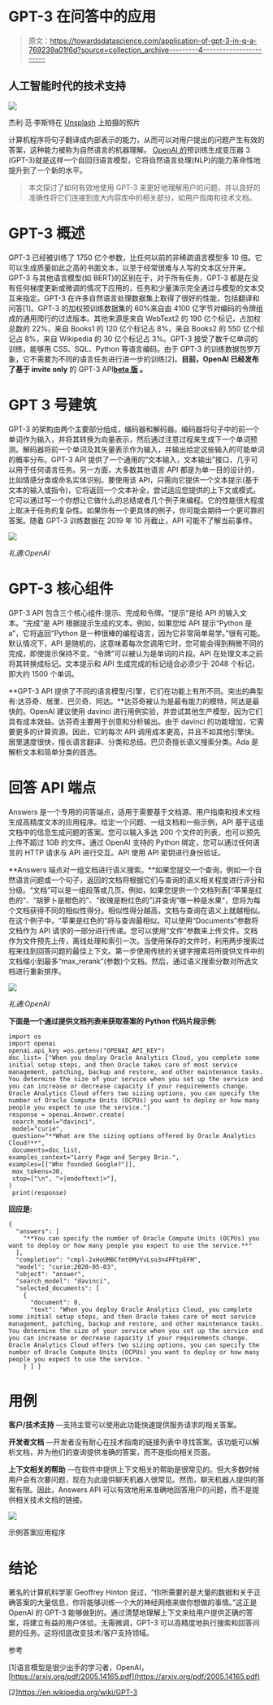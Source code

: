 # GPT-3 在问答中的应用

> 原文：<https://towardsdatascience.com/application-of-gpt-3-in-q-a-769239a01f6d?source=collection_archive---------4----------------------->

## 人工智能时代的技术支持

![](img/217bf339481a5fdc2645009fcd9f72af.png)

杰利·范·李斯特在 [Unsplash](https://unsplash.com?utm_source=medium&utm_medium=referral) 上拍摄的照片

计算机程序将句子翻译成内部表示的能力，从而可以对用户提出的问题产生有效的答案，这种能力被称为自然语言的机器理解。 [OpenAI 的](https://www.openai.com/)预训练生成变压器 3 (GPT-3)就是这样一个自回归语言模型，它将自然语言处理(NLP)的能力革命性地提升到了一个新的水平。

> 本文探讨了如何有效地使用 GPT-3 来更好地理解用户的问题，并以良好的准确性将它们连接到庞大内容库中的相关部分，如用户指南和技术文档。

# GPT-3 概述

GPT-3 已经被训练了 1750 亿个参数，比任何以前的非稀疏语言模型多 10 倍。它可以生成质量如此之高的书面文本，以至于经常很难与人写的文本区分开来。GPT-3 与其他语言模型(如 BERT)的区别在于，对于所有任务，GPT-3 都是在没有任何梯度更新或微调的情况下应用的，任务和少量演示完全通过与模型的文本交互来指定。GPT-3 在许多自然语言处理数据集上取得了很好的性能，包括翻译和问答[1]。GPT-3 的加权预训练数据集的 60%来自由 4100 亿字节对编码的令牌组成的通用爬行的过滤版本。其他来源是来自 WebText2 的 190 亿个标记，占加权总数的 22%，来自 Books1 的 120 亿个标记占 8%，来自 Books2 的 550 亿个标记占 8%，来自 Wikipedia 的 30 亿个标记占 3%。GPT-3 接受了数千亿单词的训练，能够用 CSS、SQL、Python 等语言编码。由于 GPT-3 的训练数据包罗万象，它不需要为不同的语言任务进行进一步的训练[2]。**目前，OpenAI 已经发布了基于 invite only** 的 GPT-3 API[**beta 版**](https://beta.openai.com/) **。**

# GPT 3 号建筑

GPT-3 的架构由两个主要部分组成，编码器和解码器。编码器将句子中的前一个单词作为输入，并将其转换为向量表示，然后通过注意过程来生成下一个单词预测。解码器将前一个单词及其矢量表示作为输入，并输出给定这些输入的可能单词的概率分布。GPT-3 API 提供了一个通用的“文本输入，文本输出”接口，几乎可以用于任何语言任务。另一方面，大多数其他语言 API 都是为单一目的设计的，比如情感分类或命名实体识别。要使用该 API，只需向它提供一个文本提示(基于文本的输入或指令)，它将返回一个文本补全，尝试适应您提供的上下文或模式。它可以通过写一个你想让它做什么的总结或者几个例子来编程。它的性能很大程度上取决于任务的复杂性。如果你有一个更具体的例子，你可能会期待一个更可靠的答案。随着 GPT-3 训练数据在 2019 年 10 月截止，API 可能不了解当前事件。

![](img/f7ed3a6aad68cec94eb19e33fb4eb1b3.png)

*礼遇:OpenAI*

# GPT-3 核心组件

GPT-3 API 包含三个核心组件:提示、完成和令牌。“提示”是给 API 的输入文本。“完成”是 API 根据提示生成的文本。例如，如果您给 API 提示“Python 是 a”，它将返回“Python 是一种很棒的编程语言，因为它非常简单易学。”很有可能。默认情况下，API 是随机的，这意味着每次您调用它时，您可能会得到稍微不同的完成，即使提示保持不变。“令牌”可以被认为是单词的片段。API 在处理文本之前将其转换成标记。文本提示和 API 生成完成的标记组合必须少于 2048 个标记，即大约 1500 个单词。

**GPT-3 API 提供了不同的语言模型/引擎，它们在功能上有所不同。突出的典型有:达芬奇、居里、巴贝奇、阿达。**达芬奇被认为是最有能力的模特，阿达是最快的。OpenAI 建议使用 davinci 进行用例实验，并尝试其他生产模型，因为它们具有成本效益。达芬奇主要用于创意和分析输出。由于 davinci 的功能增加，它需要更多的计算资源。因此，它的每次 API 调用成本更高，并且不如其他引擎快。居里速度很快，擅长语言翻译、分类和总结。巴贝奇擅长语义搜索分类。Ada 是解析文本和简单分类的首选。

# 回答 API 端点

Answers 是一个专用的问答端点，适用于需要基于文档源、用户指南和技术文档生成高精度文本的应用程序。给定一个问题、一组文档和一些示例，API 基于这组文档中的信息生成问题的答案。您可以输入多达 200 个文件的列表，也可以预先上传不超过 1GB 的文件。通过 OpenAI 支持的 Python 绑定，您可以通过任何语言的 HTTP 请求与 API 进行交互。API 使用 API 密钥进行身份验证。

**Answers 端点对一组文档进行语义搜索。**如果您提交一个查询，例如一个自然语言问题或一个句子，返回的文档将根据它们与查询的语义相关程度进行评分和分级。“文档”可以是一组段落或几页。例如，如果您提供一个文档列表[“苹果是红色的”、“胡萝卜是橙色的”、“玫瑰是粉红色的”]并查询“哪一种是水果”，您将为每个文档获得不同的相似性得分。相似性得分越高，文档与查询在语义上就越相似。在这个例子中，“苹果是红色的”将与查询最相似。可以使用“Documents”参数将文档作为 API 请求的一部分进行传递。您可以使用“文件”参数来上传文件。文档作为文件预先上传，离线处理和索引一次。当使用保存的文件时，利用两步搜索过程来找到回答问题的最佳上下文。第一步使用传统的关键字搜索将所提供文件中的文档缩小到最多“max_rerank”(参数)个文档。然后，通过语义搜索分数对所选文档进行重新排序。

![](img/45c071d2975705a371db44b9fafa25a3.png)

*礼遇:OpenAI*

**下面是一个通过提供文档列表来获取答案的 Python 代码片段示例:**

```
import os
import openai
openai.api_key =os.getenv("OPENAI_API_KEY")
doc_list= ["When you deploy Oracle Analytics Cloud, you complete some initial setup steps, and then Oracle takes care of most service management, patching, backup and restore, and other maintenance tasks. You determine the size of your service when you set up the service and you can increase or decrease capacity if your requirements change. Oracle Analytics Cloud offers two sizing options, you can specify the number of Oracle Compute Units (OCPUs) you want to deploy or how many people you expect to use the service."]
response = openai.Answer.create(
 search_model="davinci",
 model="curie",
 question="**What are the sizing options offered by Oracle Analytics Cloud?**",
 documents=doc_list,
examples_context="Larry Page and Sergey Brin.",
examples=[["Who founded Google?"]],
 max_tokens=30,
 stop=["\n", "<|endoftext|>"],
)
 print(response)
```

**回应是:**

```
{
  "answers": [
    "**You can specify the number of Oracle Compute Units (OCPUs) you want to deploy or how many people you expect to use the service.**"
  ],
  "completion": "cmpl-2xHoUMBCfmt0MyYvLso3n4PFtpEFM",
  "model": "curie:2020-05-03",
  "object": "answer",
  "search_model": "davinci",
  "selected_documents": [
    {
      "document": 0,
      "text": "When you deploy Oracle Analytics Cloud, you complete some initial setup steps, and then Oracle takes care of most service management, patching, backup and restore, and other maintenance tasks. You determine the size of your service when you set up the service and you can increase or decrease capacity if your requirements change. Oracle Analytics Cloud offers two sizing options, you can specify the number of Oracle Compute Units (OCPUs) you want to deploy or how many people you expect to use the service. "
    } ] }
```

# 用例

**客户/技术支持** —支持主管可以使用此功能快速提供服务请求的相关答案。

**开发者文档** —开发者没有耐心在技术指南的链接列表中寻找答案。该功能可以解析文档，并为他们的查询提供准确的答案，而不是指向相关页面。

**上下文相关的帮助** —在软件中提供上下文相关的帮助是很常见的。但大多数时候用户会有次要问题，现在为此提供聊天机器人很常见。然而，聊天机器人提供的答案有限。因此，Answers API 可以有效地用来准确地回答用户的问题，而不是提供相关技术文档的链接。

![](img/8ab665c3b132c3115619e938728272df.png)

示例答案应用程序

# 结论

著名的计算机科学家 Geoffrey Hinton 说过，“你所需要的是大量的数据和关于正确答案的大量信息，你将能够训练一个大的神经网络来做你想做的事情。”这正是 OpenAI 的 GPT-3 能够做到的。通过清楚地理解上下文来给用户提供正确的答案，将建立有益的用户体验。无需微调，GPT-3 可以高精度地执行搜索和回答问题的任务。这将彻底改变技术/客户支持领域。

参考

[1]语言模型是很少出手的学习者，OpenAI，[https://arxiv.org/pdf/2005.14165.pdf](https://arxiv.org/pdf/2005.14165.pdf)

[2]https://en.wikipedia.org/wiki/GPT-3
